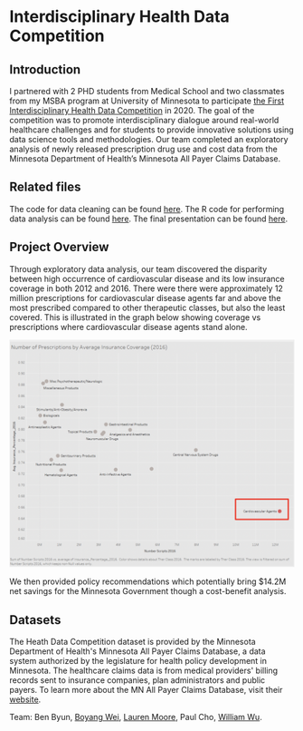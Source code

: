 # Interdisciplinary Health Data Competition

## Introduction 
I partnered with 2 PHD students from Medical School and two classmates from my MSBA program at University of Minnesota to participate [the First Interdisciplinary Health Data Competition](https://carlsonschool.umn.edu/health-data-competition) in 2020. The goal of the competition was to promote interdisciplinary dialogue around real-world healthcare challenges and for students to provide innovative solutions using data science tools and methodologies. Our team completed an exploratory analysis of newly released prescription drug use and cost data from the Minnesota Department of Health’s Minnesota All Payer Claims Database. 

## Related files

The code for data cleaning can be found [here](https://github.com/peterwei425/Interdisciplinary-Health-Data-Competition/blob/master/Date_Cleaning.ipynb). The R code for performing data analysis can be found [here](https://github.com/peterwei425/Interdisciplinary-Health-Data-Competition/blob/master/Prescription_EDA.R). The final presentation can be found [here](https://github.com/peterwei425/Interdisciplinary-Health-Data-Competition/blob/master/Final%20Presentation.pptx). 

## Project Overview 

Through exploratory data analysis, our team discovered the disparity between high occurrence of cardiovascular disease and its low insurance coverage in both 2012 and 2016. There were there were approximately 12 million prescriptions for cardiovascular disease agents far and above the most prescribed compared to other therapeutic classes, but also the least covered. This is illustrated in the graph below showing coverage vs prescriptions where cardiovascular disease agents stand alone. 


![](Photos/cardio_2016.png)

We then provided policy recommendations which potentially bring $14.2M net savings for the Minnesota Government though a cost-benefit analysis. 

## Datasets

The Heath Data Competition dataset is provided by the Minnesota Department of Health's Minnesota All Payer Claims Database, a data system authorized by the legislature for health policy development in Minnesota.  The healthcare claims data is from medical providers' billing records sent to insurance companies, plan administrators and public payers.  To learn more about the MN All Payer Claims Database, visit their [website](https://www.health.state.mn.us/data/apcd/index.html).



Team: Ben Byun, [Boyang Wei](https://github.com/peterwei425), [Lauren Moore](https://www.linkedin.com/in/lnmoore/), Paul Cho, [William Wu](https://www.linkedin.com/in/william-wu43/?miniProfileUrn=urn%3Ali%3Afs_miniProfile%3AACoAACLTc4oBtAplB1-b21CvsiaU0KFQ3M_Xuyg). 

